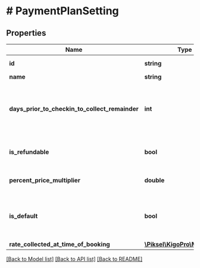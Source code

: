 # # PaymentPlanSetting

## Properties

Name | Type | Description | Notes
------------ | ------------- | ------------- | -------------
**id** | **string** | Payment Plan ID | [optional] 
**name** | **string** | Name | [optional] 
**days_prior_to_checkin_to_collect_remainder** | **int** | How many days before the check-in a remainder should be sent | [optional] 
**is_refundable** | **bool** | True if refundable, false otherwise | [optional] 
**percent_price_multiplier** | **double** | Price multiplier in percentage | [optional] 
**is_default** | **bool** | True if it is the default plan setting, false otherwise | [optional] 
**rate_collected_at_time_of_booking** | [**\Piksel\KigoPro\Model\Rate**](Rate.md) |  | [optional] 

[[Back to Model list]](../../README.md#documentation-for-models) [[Back to API list]](../../README.md#documentation-for-api-endpoints) [[Back to README]](../../README.md)



